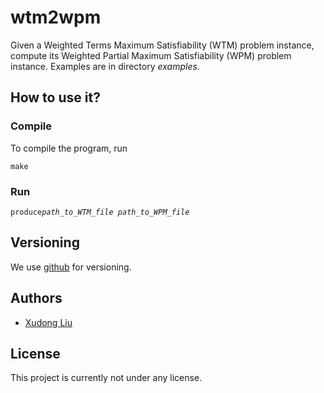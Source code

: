 # wtm2wpm
Given a Weighted Terms Maximum Satisfiability (WTM) problem instance, 
compute its Weighted Partial Maximum Satisfiability (WPM) problem instance.
Examples are in directory *examples*.

## How to use it?

### Compile
To compile the program, run
```
make
```

### Run

`produce`*`path_to_WTM_file path_to_WPM_file`*

## Versioning

We use [github](https://github.com/) for versioning.

## Authors

* [Xudong Liu](https://www.unf.edu/~xudong.liu/)


## License

This project is currently not under any license.
